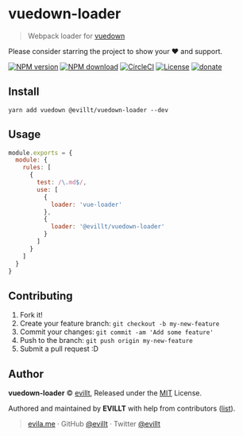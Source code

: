 # vuedown-loader

> Webpack loader for [vuedown](https://github.com/evillt/vuedown)

Please consider starring the project to show your ❤️ and support.

[![NPM version](https://badgen.net/npm/v/@evillt/vuedown-loader?icon=npm)](https://npmjs.com/package/@evillt/vuedown-loader)
[![NPM download](https://badgen.net/npm/dm/@evillt/vuedown-loader?icon=npm)](https://npmjs.com/package/@evillt/vuedown-loader)
[![CircleCI](https://badgen.net/circleci/github/evillt/vuedown-loader?icon=circleci)](https://circleci.com/gh/evillt/vuedown-loader/tree/master)
[![License](https://badgen.net/npm/license/@evillt/vuedown-loader)](./LICENSE)
[![donate](https://badgen.net/badge/support%20me/donate/f2a)](https://donate.evila.me)

## Install

```console
yarn add vuedown @evillt/vuedown-loader --dev
```

## Usage

```js
module.exports = {
  module: {
    rules: [
      {
        test: /\.md$/,
        use: [
          {
            loader: 'vue-loader'
          },
          {
            loader: '@evillt/vuedown-loader'
          }
        ]
      }
    ]
  }
}
```

## Contributing

1. Fork it!
2. Create your feature branch: `git checkout -b my-new-feature`
3. Commit your changes: `git commit -am 'Add some feature'`
4. Push to the branch: `git push origin my-new-feature`
5. Submit a pull request :D

## Author

**vuedown-loader** © [evillt](https://github.com/evillt), Released under the [MIT](./LICENSE) License.

Authored and maintained by **EVILLT** with help from contributors ([list](https://github.com/evillt/vuedown-loader/contributors)).

> [evila.me](https://evila.me) · GitHub [@evillt](https://github.com/evillt) · Twitter [@evillt](https://twitter.com/evillt)
